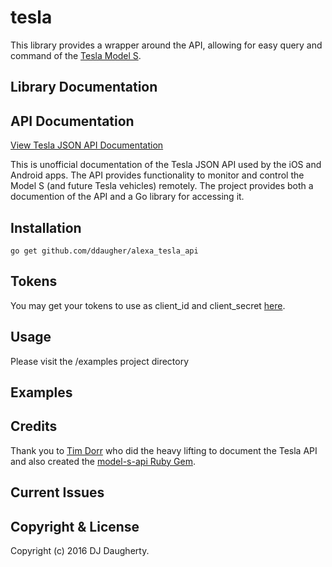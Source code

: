 # tesla

This library provides a wrapper around the API, allowing for easy query and command of the [Tesla Model S](https://www.teslamotors.com/models).

## Library Documentation

## API Documentation

[View Tesla JSON API Documentation](http://docs.timdorr.apiary.io/)

This is unofficial documentation of the Tesla JSON API used by the iOS and Android apps. 
The API provides functionality to monitor and control the Model S (and future Tesla vehicles) 
remotely. The project provides both a documention of the API and a Go library for accessing it.

## Installation

```
go get github.com/ddaugher/alexa_tesla_api
```

## Tokens

You may get your tokens to use as client_id and client_secret [here](http://pastebin.com/fX6ejAHd).

## Usage

Please visit the /examples project directory

## Examples

## Credits

Thank you to [Tim Dorr](https://github.com/timdorr) who did the heavy lifting to document the Tesla API and also created the [model-s-api Ruby Gem](https://github.com/timdorr/model-s-api).

## Current Issues

## Copyright & License

Copyright (c) 2016 DJ Daugherty.
